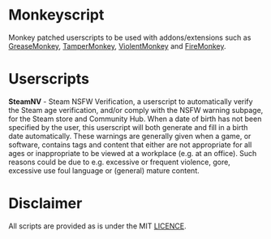 # Monkeyscript
Monkey patched userscripts to be used with addons/extensions such as [GreaseMonkey](https://www.greasespot.net/), [TamperMonkey](https://www.tampermonkey.net/), [ViolentMonkey](https://violentmonkey.github.io/) and [FireMonkey](https://addons.mozilla.org/en-US/firefox/addon/firemonkey/).

# Userscripts
**SteamNV** - Steam NSFW Verification, a userscript to automatically verify the Steam age verification, and/or comply with the NSFW warning subpage, for the Steam store and Community Hub. When a date of birth has not been specified by the user, this userscript will both generate and fill in a birth date automatically. These warnings are generally given when a game, or software, contains tags and content that either are not appropriate for all ages or inappropriate to be viewed at a workplace (e.g. at an office). Such reasons could be due to e.g. excessive or frequent violence, gore, excessive use foul language or (general) mature content.

# Disclaimer
All scripts are provided as is under the MIT [LICENCE](https://github.com/Beariddle/monkeyscript/blob/main/LICENSE.md).
